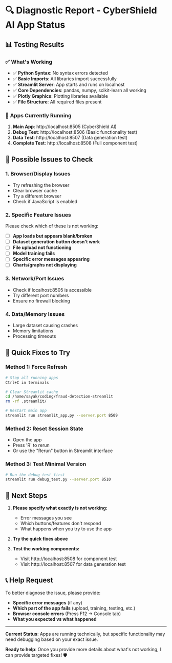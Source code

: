 # 🔍 Diagnostic Report - CyberShield AI App Status

## 📊 **Testing Results**

### ✅ **What's Working**
- ✅ **Python Syntax**: No syntax errors detected
- ✅ **Basic Imports**: All libraries import successfully
- ✅ **Streamlit Server**: App starts and runs on localhost
- ✅ **Core Dependencies**: pandas, numpy, scikit-learn all working
- ✅ **Plotly Graphics**: Plotting libraries available
- ✅ **File Structure**: All required files present

### 🔧 **Apps Currently Running**
1. **Main App**: http://localhost:8505 (CyberShield AI)
2. **Debug Test**: http://localhost:8506 (Basic functionality test)
3. **Data Test**: http://localhost:8507 (Data generation test)
4. **Complete Test**: http://localhost:8508 (Full component test)

## 🤔 **Possible Issues to Check**

### 1. **Browser/Display Issues**
- Try refreshing the browser
- Clear browser cache
- Try a different browser
- Check if JavaScript is enabled

### 2. **Specific Feature Issues**
Please check which of these is not working:
- [ ] **App loads but appears blank/broken**
- [ ] **Dataset generation button doesn't work**
- [ ] **File upload not functioning**
- [ ] **Model training fails**
- [ ] **Specific error messages appearing**
- [ ] **Charts/graphs not displaying**

### 3. **Network/Port Issues**
- Check if localhost:8505 is accessible
- Try different port numbers
- Ensure no firewall blocking

### 4. **Data/Memory Issues**
- Large dataset causing crashes
- Memory limitations
- Processing timeouts

## 🔧 **Quick Fixes to Try**

### Method 1: Force Refresh
```bash
# Stop all running apps
Ctrl+C in terminals

# Clear Streamlit cache
cd /home/sayak/coding/fraud-detection-streamlit
rm -rf .streamlit/

# Restart main app
streamlit run streamlit_app.py --server.port 8509
```

### Method 2: Reset Session State
- Open the app
- Press 'R' to rerun
- Or use the "Rerun" button in Streamlit interface

### Method 3: Test Minimal Version
```bash
# Run the debug test first
streamlit run debug_test.py --server.port 8510
```

## 🎯 **Next Steps**

1. **Please specify what exactly is not working:**
   - Error messages you see
   - Which buttons/features don't respond
   - What happens when you try to use the app

2. **Try the quick fixes above**

3. **Test the working components:**
   - Visit http://localhost:8508 for component test
   - Visit http://localhost:8507 for data generation test

## 📞 **Help Request**

To better diagnose the issue, please provide:
- **Specific error messages** (if any)
- **Which part of the app fails** (upload, training, testing, etc.)
- **Browser console errors** (Press F12 → Console tab)
- **What you expected vs what happened**

---

**Current Status**: Apps are running technically, but specific functionality may need debugging based on your exact issue.

**Ready to help**: Once you provide more details about what's not working, I can provide targeted fixes! 🛡️
